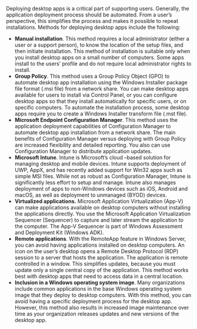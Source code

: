 Deploying desktop apps is a critical part of supporting users. Generally, the application deployment process should be automated. From a user’s perspective, this simplifies the process and makes it possible to repeat installations. Methods for deploying desktop apps include the following:

 -  **Manual installation**. This method requires a local administrator (either a user or a support person), to know the location of the setup files, and then initiate installation. This method of installation is suitable only when you install desktop apps on a small number of computers. Some apps install to the users’ profile and do not require local administrator rights to install.
 -  **Group Policy**. This method uses a Group Policy Object (GPO) to automate desktop app installation using the Windows Installer package file format (.msi file) from a network share. You can make desktop apps available for users to install via Control Panel, or you can configure desktop apps so that they install automatically for specific users, or on specific computers. To automate the installation process, some desktop apps require you to create a Windows Installer transform file (.mst file).
 -  **Microsoft Endpoint Configuration Manager**. This method uses the application deployment capabilities of Configuration Manager to automate desktop app installation from a network share. The main benefits of Configuration Manager versus deploying with Group Policy are increased flexibility and detailed reporting. You also can use Configuration Manager to distribute application updates.
 -  **Microsoft Intune**. Intune is Microsoft’s cloud –based solution for managing desktop and mobile devices. Intune supports deployment of UWP, AppX, and has recently added support for Win32 apps such as simple MSI files. While not as robust as Configuration Manager, Intune is significantly less effort to setup and manage. Intune also manages deployment of apps to non-Windows devices such as iOS, Android and macOS, as well as deployment to unmanaged (BYOD) devices.
 -  **Virtualized applications.** Microsoft Application Virtualization (App-V) can make applications available on desktop computers without installing the applications directly. You use the Microsoft Application Virtualization Sequencer (Sequencer) to capture and later stream the application to the computer. The App-V Sequencer is part of Windows Assessment and Deployment Kit (Windows ADK).
 -  **Remote applications**. With the RemoteApp feature in Windows Server, you can avoid having applications installed on desktop computers. An icon on the user’s desktop opens a Remote Desktop Protocol (RDP) session to a server that hosts the application. The application is remote controlled in a window. This simplifies updates, because you must update only a single central copy of the application. This method works best with desktop apps that need to access data in a central location.
 -  **Inclusion in a Windows operating system image**. Many organizations include common applications in the base Windows operating system image that they deploy to desktop computers. With this method, you can avoid having a specific deployment process for the desktop app. However, this method also results in increased image maintenance over time as your organization releases updates and new versions of the desktop app.
